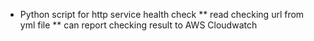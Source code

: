 
* Python script for http service health check
** read checking url from yml file
** can report checking result to AWS Cloudwatch